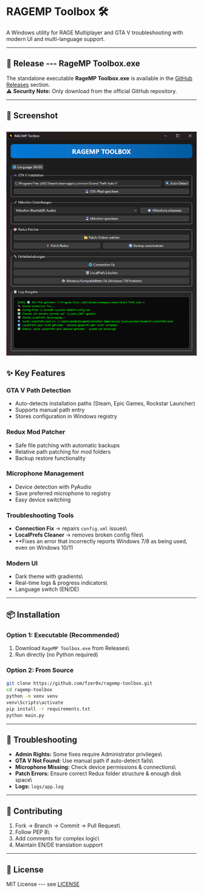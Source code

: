 # RAGEMP Toolbox 🛠️

A Windows utility for RAGE Multiplayer and GTA V troubleshooting with
modern UI and multi-language support.

------------------------------------------------------------------------

## 🚀 Release --- RageMP Toolbox.exe

The standalone executable **RageMP Toolbox.exe** is available in the
[GitHub
Releases](http://github.com/fzer0x/ragemp-toolbox/releases/latest)
section.\
⚠️ **Security Note:** Only download from the official GitHub repository.

------------------------------------------------------------------------
## 📸 Screenshot
![RAGEMP Toolbox Screenshot](Screenshot/Screenshot.png)
------------------------------------------------------------------------

## ✨ Key Features

### GTA V Path Detection

-   Auto-detects installation paths (Steam, Epic Games, Rockstar
    Launcher)
-   Supports manual path entry
-   Stores configuration in Windows registry

### Redux Mod Patcher

-   Safe file patching with automatic backups
-   Relative path patching for mod folders
-   Backup restore functionality

### Microphone Management

-   Device detection with PyAudio
-   Save preferred microphone to registry
-   Easy device switching

### Troubleshooting Tools

-   **Connection Fix** → repairs `config.xml` issues\
-   **LocalPrefs Cleaner** → removes broken config files\
-   **Fixes an error that incorrectly reports Windows 7/8 as being used, even on Windows 10/11

### Modern UI

-   Dark theme with gradients\
-   Real-time logs & progress indicators\
-   Language switch (EN/DE)

------------------------------------------------------------------------

## 📦 Installation

### Option 1: Executable (Recommended)

1.  Download `RageMP Toolbox.exe` from Releases\
2.  Run directly (no Python required)

### Option 2: From Source

``` bash
git clone https://github.com/fzer0x/ragemp-toolbox.git
cd ragemp-toolbox
python -m venv venv
venv\Scripts\activate
pip install -r requirements.txt
python main.py
```

------------------------------------------------------------------------

## 🐛 Troubleshooting

-   **Admin Rights:** Some fixes require Administrator privileges\
-   **GTA V Not Found:** Use manual path if auto-detect fails\
-   **Microphone Missing:** Check device permissions & connections\
-   **Patch Errors:** Ensure correct Redux folder structure & enough
    disk space\
-   **Logs:** `logs/app.log`

------------------------------------------------------------------------

## 🤝 Contributing

1.  Fork → Branch → Commit → Pull Request\
2.  Follow PEP 8\
3.  Add comments for complex logic\
4.  Maintain EN/DE translation support

------------------------------------------------------------------------

## 📄 License

MIT License --- see [LICENSE](LICENSE)
